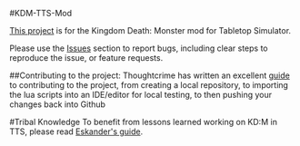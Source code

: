 #KDM-TTS-Mod

[This project](https://github.com/KDM-TTS/KDM-TTS-Mod/wiki/About-this-project/) is for the Kingdom Death: Monster mod for Tabletop Simulator.

Please use the [Issues](https://github.com/KDM-TTS/KDM-TTS-Mod/issues/) section to report bugs, including clear steps to reproduce the issue, or feature requests.

##Contributing to the project:
Thoughtcrime has written an excellent [guide](https://github.com/KDM-TTS/KDM-TTS-Mod/wiki/TC's-Guide-to-Contributing-to-KD:M-TTS/) to contributing to the project, from creating a local repository, to importing the lua scripts into an IDE/editor for local testing, to then pushing your changes back into Github

#Tribal Knowledge
To benefit from lessons learned working on KD:M in TTS, please read [Eskander's guide](https://github.com/KDM-TTS/KDM-TTS-Mod/wiki/TTS-interactions-with-KD:M,-Tribal-Knowledge/).
